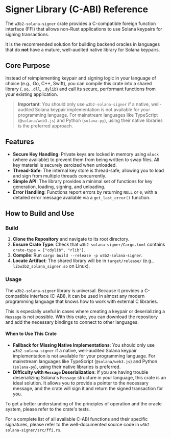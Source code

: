 # Signer Library (C-ABI) Reference

The `w3b2-solana-signer` crate provides a C-compatible foreign function interface (FFI) that allows non-Rust applications to use Solana keypairs for signing transactions.

It is the recommended solution for building backend oracles in languages that do **not** have a mature, well-audited native library for Solana keypairs.

## Core Purpose

Instead of reimplementing keypair and signing logic in your language of choice (e.g., Go, C++, Swift), you can compile this crate into a shared library (`.so`, `.dll`, `.dylib`) and call its secure, performant functions from your existing application.

> **Important**: You should only use `w3b2-solana-signer` if a native, well-audited Solana keypair implementation is not available for your programming language. For mainstream languages like TypeScript (`@solana/web3.js`) and Python (`solana-py`), using their native libraries is the preferred approach.

## Features

- **Secure Key Handling**: Private keys are locked in memory using `mlock` (where available) to prevent them from being written to swap files. All key material is securely zeroized when unloaded.
- **Thread-Safe**: The internal key store is thread-safe, allowing you to load and sign from multiple threads concurrently.
- **Simple API**: The library provides a minimal set of functions for key generation, loading, signing, and unloading.
- **Error Handling**: Functions report errors by returning `NULL` or `0`, with a detailed error message available via a `get_last_error()` function.

## How to Build and Use

### Build

1.  **Clone the Repository** and navigate to its root directory.
2.  **Ensure Crate Type**: Check that `w3b2-solana-signer/Cargo.toml` contains `crate-type = ["cdylib", "rlib"]`.
3.  **Compile**: Run `cargo build --release -p w3b2-solana-signer`.
4.  **Locate Artifact**: The shared library will be in `target/release/` (e.g., `libw3b2_solana_signer.so` on Linux).

### Usage

The `w3b2-solana-signer` library is universal. Because it provides a C-compatible interface (C-ABI), it can be used in almost any modern programming language that knows how to work with external C libraries.

This is especially useful in cases where creating a keypair or deserializing a `Message` is not possible. With this crate, you can download the repository and add the necessary bindings to connect to other languages.

#### When to Use This Crate

-   **Fallback for Missing Native Implementations**: You should only use `w3b2-solana-signer` if a native, well-audited Solana keypair implementation is not available for your programming language. For mainstream languages like TypeScript (`@solana/web3.js`) and Python (`solana-py`), using their native libraries is preferred.
-   **Difficulty with `Message` Deserialization**: If you are having trouble deserializing Solana's `Message` structure in your language, this crate is an ideal solution. It allows you to provide a pointer to the necessary message, and the crate will sign it and return the signed transaction for you.

To get a better understanding of the principles of operation and the oracle system, please refer to the crate's tests.

For a complete list of all available C-ABI functions and their specific signatures, please refer to the well-documented source code in `w3b2-solana-signer/src/ffi.rs`.